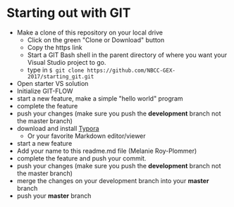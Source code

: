 # Starting out with GIT

* Make a clone of this repository on your local drive
    * Click on the green "Clone or Download" button
    * Copy the https link
    * Start a GIT Bash shell in the parent directory of where you want your Visual Studio project to go. 
    *  type in `$ git clone https://github.com/NBCC-GEX-2017/starting_git.git`
* Open starter VS solution
* Initialize GIT-FLOW
* start a new feature, make a simple "hello world" program
* complete the feature 
* push your changes (make sure you push the **development** branch not the master branch) 
* download and install [Typora](https://www.typora.io/#windows) 
    * Or your favorite Markdown editor/viewer
* start a new feature 
* Add your name to this readme.md file (Melanie Roy-Plommer)
* complete the feature and push your commit. 
* push your changes  (make sure you push the **development** branch not the master branch) 
* merge the changes on your development branch into your **master** branch
* push your **master** branch

